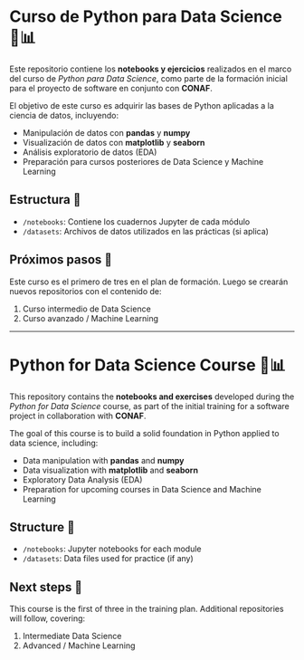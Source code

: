 # Curso de Python para Data Science 🐍📊

Este repositorio contiene los **notebooks y ejercicios** realizados en el marco del curso de *Python para Data Science*, como parte de la formación inicial para el proyecto de software en conjunto con **CONAF**.  

El objetivo de este curso es adquirir las bases de Python aplicadas a la ciencia de datos, incluyendo:
- Manipulación de datos con **pandas** y **numpy**  
- Visualización de datos con **matplotlib** y **seaborn**  
- Análisis exploratorio de datos (EDA)  
- Preparación para cursos posteriores de Data Science y Machine Learning  

## Estructura 📂
- `/notebooks`: Contiene los cuadernos Jupyter de cada módulo  
- `/datasets`: Archivos de datos utilizados en las prácticas (si aplica)  

## Próximos pasos 🚀
Este curso es el primero de tres en el plan de formación. Luego se crearán nuevos repositorios con el contenido de:
1. Curso intermedio de Data Science  
2. Curso avanzado / Machine Learning  

---

# Python for Data Science Course 🐍📊

This repository contains the **notebooks and exercises** developed during the *Python for Data Science* course, as part of the initial training for a software project in collaboration with **CONAF**.  

The goal of this course is to build a solid foundation in Python applied to data science, including:
- Data manipulation with **pandas** and **numpy**  
- Data visualization with **matplotlib** and **seaborn**  
- Exploratory Data Analysis (EDA)  
- Preparation for upcoming courses in Data Science and Machine Learning  

## Structure 📂
- `/notebooks`: Jupyter notebooks for each module  
- `/datasets`: Data files used for practice (if any)  

## Next steps 🚀
This course is the first of three in the training plan. Additional repositories will follow, covering:
1. Intermediate Data Science  
2. Advanced / Machine Learning  

